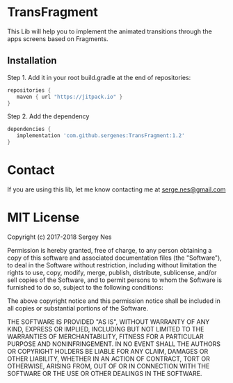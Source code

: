 # TransFragment
This Lib will help you to implement the animated transitions through the apps screens based on Fragments.

Installation
---
Step 1. Add it in your root build.gradle at the end of repositories:
```groovy
repositories {
   maven { url "https://jitpack.io" }
}
```
Step 2. Add the dependency
```groovy
dependencies {
   implementation 'com.github.sergenes:TransFragment:1.2'
}
```

Contact
=================================
If you are using this lib, let me know contacting me at serge.nes@gmail.com


MIT License
=================================
Copyright (c) 2017-2018 Sergey Nes

Permission is hereby granted, free of charge, to any person obtaining a copy
of this software and associated documentation files (the "Software"), to deal
in the Software without restriction, including without limitation the rights
to use, copy, modify, merge, publish, distribute, sublicense, and/or sell
copies of the Software, and to permit persons to whom the Software is
furnished to do so, subject to the following conditions:

The above copyright notice and this permission notice shall be included in all
copies or substantial portions of the Software.

THE SOFTWARE IS PROVIDED "AS IS", WITHOUT WARRANTY OF ANY KIND, EXPRESS OR
IMPLIED, INCLUDING BUT NOT LIMITED TO THE WARRANTIES OF MERCHANTABILITY,
FITNESS FOR A PARTICULAR PURPOSE AND NONINFRINGEMENT. IN NO EVENT SHALL THE
AUTHORS OR COPYRIGHT HOLDERS BE LIABLE FOR ANY CLAIM, DAMAGES OR OTHER
LIABILITY, WHETHER IN AN ACTION OF CONTRACT, TORT OR OTHERWISE, ARISING FROM,
OUT OF OR IN CONNECTION WITH THE SOFTWARE OR THE USE OR OTHER DEALINGS IN THE
SOFTWARE.
